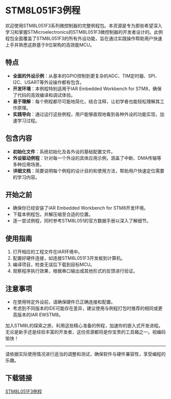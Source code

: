 # STM8L051F3例程

欢迎使用STM8L051F3系列微控制器的完整例程包。本资源是专为那些希望深入学习和掌握STMicroelectronics的STM8L051F3微控制器的开发者设计的。此例程包全面覆盖了STM8L051F3的所有外设功能，旨在通过实践操作帮助用户快速上手并熟悉这款基于8位架构的高效能MCU。

## 特点

- **全面的外设示例**：从基本的GPIO控制到更复杂的ADC、TIM定时器、SPI、I2C、USART等外设操作都有包含。
- **开发环境**：本例程特别适用于IAR Embedded Workbench for STM8，确保了代码的高效编译和调试体验。
- **易于理解**：每个例程都尽可能地简化，结合注释，让初学者也能轻松理解其工作原理。
- **实践导向**：通过运行这些例程，用户能够直观地看到各种外设的功能实现，加速学习过程。

## 包含内容

- **初始化文件**：系统初始化及各外设的基础配置文件。
- **外设驱动例程**：针对每一个外设的具体应用示例，涵盖了中断、DMA传输等多种应用场景。
- **详细文档**：简要说明每个例程的设计目的和使用方法，帮助用户快速定位需要的学习内容。

## 开始之前

- 确保你已经安装了IAR Embedded Workbench for STM8开发环境。
- 下载本例程包，并解压缩至合适的位置。
- 逐一尝试例程，同时参考STM8L051的官方数据手册以深入了解细节。

## 使用指南

1. 打开相应的工程文件在IAR环境中。
2. 配置好硬件连接，如连接STM8L051F3开发板到计算机。
3. 编译项目，检查无误后下载到目标MCU。
4. 观察程序执行效果，根据串口输出或其他形式的反馈进行验证。

## 注意事项

- 在使用特定外设前，请确保硬件已正确连接和配置。
- 考虑到不同版本的IDE可能存在差异，建议使用与例程打包时推荐的相同或更高版本的IAR EWSTM8。

加入STM8L的探索之旅，利用这些精心准备的例程，加速你的嵌入式开发进程。无论是新手还是经验丰富的开发者，这份资源都将是你宝贵的工具箱之一。祝编码愉快！

---

请依据实际使用情况进行适当的调整和测试，确保软件与硬件兼容性，享受编程的乐趣。

## 下载链接

[STM8L051F3例程](https://pan.quark.cn/s/4f229b9e2379)